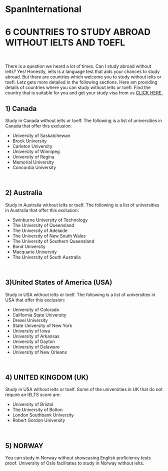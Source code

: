 # SpanInternational
<h1>6 COUNTRIES TO STUDY ABROAD WITHOUT IELTS AND TOEFL</h1>
<br>
<p>There is a question we heard a lot of times. Can I study abroad without ielts?  Yes! Honestly, ielts is a language test that aids your chances to study abroad. But there are countries which welcome you to study without ielts or toefl. Letz gets more detailed in the following sections. Here am providing details of countries where you can study without ielts or toefl. Find the country that is suitable for you and get your study visa from us  <a href="http://spaninternational.org/">CLICK HERE.</a>
<br>
  <h2>1) Canada</h2>
  <p>Study in Canada without ielts or toelf. The following is a list of universities in Canada that offer this exclusion:</p>
 <ul>
  <li>University of Saskatchewan</li>
  <li>Brock University</li>
  <li>Carleton University</li>
<li>University of Winnipeg</li>
<li>University of Regina</li>                                                    
<li>Memorial University</li>
<li>Concordia University</li>
  </ul>
  <br>
  <h2>2) Australia</h2>
  <p>Study in Australia without ielts or toelf. The following is a list of universities in Australia that offer this exclusion:</p>
 <ul>
  <li>Swinburne University of Technology</li>                         
<li>The University of Queensland</li>
<li>The University of Adelaide</li>                                           
<li>The University of New South Wales</li>
<li>The University of Southern Queensland</li>                   
<li>Bond University</li>
<li>Macquarie University</li>                                                   
<li>The University of South Australia</li>
  </ul>
  <br>
  <h2>3)United States of America (USA)</h2>
  <p>Study in  USA without ielts or toelf. The following is a list of universities in  USA that offer this exclusion:</p>
 <ul>
  <li>University of Colorado</li>                             
 <li>California State University</li>
 <li>Drexel University</li>                                         
 <li>State University of New York</li>
 <li>University of Iowa </li>                                        
 <li>University of Arkansas</li>
 <li>University of Dayton</li>                                         
 <li>University of Delaware</li>
 <li>University of New Orleans</li>
  </ul>
  <br>
 <h2> 4) UNITED KINGDOM (UK)</h2>
<p>Study in  USA without ielts or toelf. Some of the universities in UK that do not require an IELTS score are:<p>
 <ul>
 <li>University of Bristol</li>
 <li>The University of Bolton</li>
 <li>London Southbank University</li>
 <li>Robert Gordon University</li>
    </ul>
    <br>
      <h2> 5) NORWAY</h2>
<p>You can study in Norway without showcasing English proficiency tests proof. University of Oslo facilitates to study in Norway without ielts.</p>
